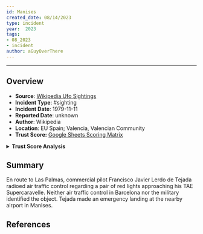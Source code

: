 ```yaml
---
id: Manises
created_date: 08/14/2023
type: incident
year:  2023
tags:
- 08_2023
- incident
author: aGuyOverThere
---
```


----

## Overview

- **Source**: [Wikipedia Ufo Sightings](https://en.wikipedia.org/wiki/List_of_reported_UFO_sightings)
- **Incident Type**: #sighting
- **Incident Date**: 1979-11-11
- **Reported Date**: unknown
- **Author**: Wikipedia
- **Location**: E​U Spain; Valencia, Valencian Community
- **Trust Score:** [Google Sheets Scoring Matrix](https://docs.google.com/spreadsheets/d/1CUarxE7P1cPwgWXwJzzeWnZGm1c6Wp2Ttazdt3VPM_s/edit?usp=sharing)

<details>
<summary><b>Trust Score Analysis</b></summary>
<IMG src="https://publish-01.obsidian.md/access/1c31a6f93f82a49b0a9eb31193d6cdec/_images/" alt="Trust Score"/>
</details>

## Summary

En route to Las Palmas, commercial pilot Francisco Javier Lerdo de Tejada radioed air traffic control regarding a pair of red lights approaching his TAE Supercaravelle. Neither air traffic control in Barcelona nor the military identified the object. Tejada made an emergency landing at the nearby airport in Manises.

## References
